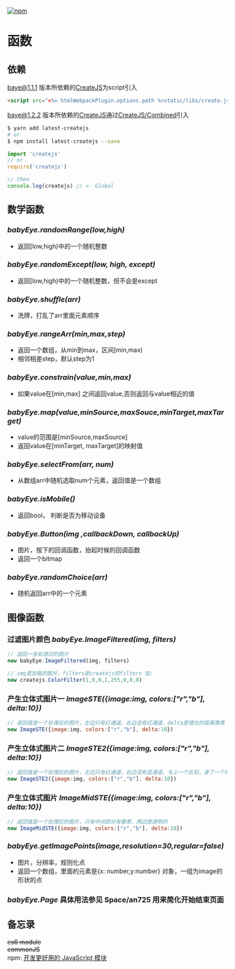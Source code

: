 [![npm](https://img.shields.io/npm/v/latest-createjs.svg)](https://www.npmjs.com/package/latest-createjs)

# 函数

## 依赖
baye@1.1.1 版本所依赖的[CreateJS][1]为script引入
``` html
<script src="<%= htmlWebpackPlugin.options.path %>static/libs/create.js"></script>
```
baye@1.2.2 版本所依赖的[CreateJS][1]通过[CreateJS/Combined][2]引入
```bash
$ yarn add latest-createjs
# or
$ npm install latest-createjs --save
```

```js
import 'createjs'
// or
require('createjs')

// then
console.log(createjs) // <- Global
```
## 数学函数

### *babyEye.randomRange(low,high)*

* 返回[low,high)中的一个随机整数

### *babyEye.randomExcept(low, high, except)*

* 返回[low,high)中的一个随机整数，但不会是except

### *babyEye.shuffle(arr)*

* 洗牌，打乱了arr里面元素顺序

### *babyEye.rangeArr(min,max,step)*

* 返回一个数组，从min到max，区间[min,max)
* 相邻相差step，默认step为1

### *babyEye.constrain(value,min,max)*

* 如果value在[min,max] 之间返回value,否则返回与value相近的值

### *babyEye.map(value,minSource,maxSouce,minTarget,maxTarget)*

* value的范围是[minSource,maxSource]
* 返回value在[minTarget, maxTarget]的映射值

### *babyEye.selectFrom(arr, num)*

* 从数组arr中随机选取num个元素，返回值是一个数组

### *babyEye.isMobile()*

* 返回bool， 判断是否为移动设备

### *babyEye.Button(img ,callbackDown, callbackUp)*

* 图片，按下的回调函数，抬起时候的回调函数
* 返回一个bitmap

### *babyEye.randomChoice(arr)*

* 随机返回arr中的一个元素

## 图像函数

### 过滤图片颜色 *babyEye.ImageFiltered(img, filters)*

  ```js
  // 返回一张处理过的图片
  new babyEye.ImageFiltered(img, filters)

  // img是加载的图片，filters是createjs的filters 如:
  new createjs.ColorFilter(1,0,0,1,255,0,0,0)
  ```

### 产生立体式图片一 *ImageSTE({image:img, colors:["r","b"], delta:10})*

  ```js
  // 返回值是一个处理后的图片，左边只有红通道，右边没有红通道，delta是错位的距离像素
  new ImageSTE({image:img, colors:["r","b"], delta:10})
  ```

### 产生立体式图片二 *ImageSTE2({image:img, colors:["r","b"], delta:10})*

  ```js
  // 返回值是一个处理后的图片，左边只有红通道，右边没有蓝通道，与上一个区别，差了一个绿通道
  new ImageSTE2({image:img, colors:["r","b"], delta:10})
  ```

### 产生立体式图片 *ImageMidSTE({image:img, colors:["r","b"], delta:10})*

  ```js
  // 返回值是一个处理后的图片，只有中间部分有像素，两边是透明的
  new ImageMidSTE({image:img, colors:["r","b"], delta:10})
  ```
### *babyEye.getImagePoints(image,resolution=30,regular=false)*

* 图片，分辨率，规则化点
* 返回一个数组，里面的元素是{x: number,y:number} 对象，一组为image的形状的点

### *babyEye.Page* 具体用法参见 Space/an725 用来简化开始结束页面


## 备忘录
~~es6 module~~  
~~commonJS~~   
npm:
[开发更好用的 JavaScript 模块](https://zhuanlan.zhihu.com/p/31499310)



[1]: https://github.com/CreateJS
[2]: https://github.com/CreateJS/Combined